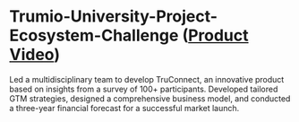 # Trumio-University-Project-Ecosystem-Challenge ([Product Video](https://drive.google.com/file/d/1dckynTJmzglUuh_TFIGJr4cTTJl2EHQQ/view?usp=drive_link))
Led a multidisciplinary team to develop TruConnect, an innovative product based on insights from a survey of 100+ participants. Developed tailored GTM strategies, designed a comprehensive business model, and conducted a three-year financial forecast for a successful market launch.
